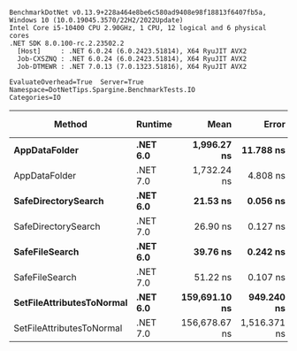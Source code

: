 ```

BenchmarkDotNet v0.13.9+228a464e8be6c580ad9408e98f18813f6407fb5a, Windows 10 (10.0.19045.3570/22H2/2022Update)
Intel Core i5-10400 CPU 2.90GHz, 1 CPU, 12 logical and 6 physical cores
.NET SDK 8.0.100-rc.2.23502.2
  [Host]     : .NET 6.0.24 (6.0.2423.51814), X64 RyuJIT AVX2
  Job-CXSZNQ : .NET 6.0.24 (6.0.2423.51814), X64 RyuJIT AVX2
  Job-DTMEWR : .NET 7.0.13 (7.0.1323.51816), X64 RyuJIT AVX2

EvaluateOverhead=True  Server=True  Namespace=DotNetTips.Spargine.BenchmarkTests.IO  
Categories=IO  

```
| Method                    | Runtime  | Mean          | Error        | StdDev       | StdErr     | Min           | Q1            | Median        | Q3            | Max           | Op/s         | CI99.9% Margin | Iterations | Kurtosis | MValue | Skewness | Rank | LogicalGroup | Baseline | Code Size | Allocated |
|-------------------------- |--------- |--------------:|-------------:|-------------:|-----------:|--------------:|--------------:|--------------:|--------------:|--------------:|-------------:|---------------:|-----------:|---------:|-------:|---------:|-----:|------------- |--------- |----------:|----------:|
| **AppDataFolder**             | **.NET 6.0** |   **1,996.27 ns** |    **11.788 ns** |     **9.844 ns** |   **2.730 ns** |   **1,986.74 ns** |   **1,990.00 ns** |   **1,992.44 ns** |   **2,000.58 ns** |   **2,021.31 ns** |    **500,934.5** |     **11.7881 ns** |      **13.00** |    **3.599** |  **2.000** |   **1.2175** |    **6** | *****            | **No**       |     **381 B** |     **736 B** |
| AppDataFolder             | .NET 7.0 |   1,732.24 ns |     4.808 ns |     4.498 ns |   1.161 ns |   1,726.17 ns |   1,728.25 ns |   1,731.71 ns |   1,736.59 ns |   1,738.37 ns |    577,287.2 |      4.8084 ns |      15.00 |    1.352 |  2.000 |   0.0424 |    5 | *            | No       |     390 B |     744 B |
| **SafeDirectorySearch**       | **.NET 6.0** |      **21.53 ns** |     **0.056 ns** |     **0.046 ns** |   **0.013 ns** |      **21.48 ns** |      **21.49 ns** |      **21.53 ns** |      **21.54 ns** |      **21.63 ns** | **46,444,804.0** |      **0.0557 ns** |      **13.00** |    **2.563** |  **2.000** |   **0.8706** |    **1** | *****            | **No**       |     **234 B** |     **128 B** |
| SafeDirectorySearch       | .NET 7.0 |      26.90 ns |     0.127 ns |     0.119 ns |   0.031 ns |      26.69 ns |      26.82 ns |      26.88 ns |      26.97 ns |      27.12 ns | 37,178,369.5 |      0.1274 ns |      15.00 |    2.038 |  2.000 |   0.1959 |    2 | *            | No       |     239 B |     128 B |
| **SafeFileSearch**            | **.NET 6.0** |      **39.76 ns** |     **0.242 ns** |     **0.226 ns** |   **0.058 ns** |      **39.43 ns** |      **39.55 ns** |      **39.81 ns** |      **39.93 ns** |      **40.19 ns** | **25,151,054.8** |      **0.2416 ns** |      **15.00** |    **1.805** |  **2.000** |  **-0.0421** |    **3** | *****            | **No**       |     **256 B** |     **192 B** |
| SafeFileSearch            | .NET 7.0 |      51.22 ns |     0.107 ns |     0.089 ns |   0.025 ns |      51.06 ns |      51.17 ns |      51.25 ns |      51.28 ns |      51.36 ns | 19,522,454.2 |      0.1066 ns |      13.00 |    2.051 |  2.000 |  -0.4322 |    4 | *            | No       |     258 B |     192 B |
| **SetFileAttributesToNormal** | **.NET 6.0** | **159,691.10 ns** |   **949.240 ns** |   **887.919 ns** | **229.260 ns** | **157,810.50 ns** | **159,111.98 ns** | **159,729.64 ns** | **160,149.82 ns** | **161,211.94 ns** |      **6,262.1** |    **949.2397 ns** |      **15.00** |    **2.434** |  **2.000** |  **-0.2727** |    **8** | *****            | **No**       |     **413 B** |    **1008 B** |
| SetFileAttributesToNormal | .NET 7.0 | 156,678.67 ns | 1,516.371 ns | 1,418.414 ns | 366.233 ns | 154,525.00 ns | 155,516.30 ns | 156,537.06 ns | 157,892.21 ns | 158,940.92 ns |      6,382.5 |  1,516.3709 ns |      15.00 |    1.551 |  2.000 |   0.1520 |    7 | *            | No       |     420 B |    1008 B |
